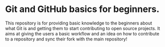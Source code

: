 # Git and GitHub basics for beginners.
This repository is for providing basic knowledge to the beginners about what Git is and getting them to start contributing to open source projects.
It aims at giving the users a basic workflow and an idea on how to contribute to a repository and sync their fork with the main repository!
